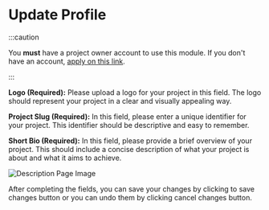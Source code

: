 # Update Profile

:::caution

You **must** have a project owner account to use this module. If you don't have an account, [apply on this link](https://ts6prh04a2p.typeform.com/to/L4jpfJKl).

:::

**Logo (Required):** Please upload a logo for your project in this field. The logo should represent your project in a clear and visually appealing way. 

**Project Slug (Required):** In this field, please enter a unique identifier for your project. This identifier should be descriptive and easy to remember. 

**Short Bio (Required):** In this field, please provide a brief overview of your project. This should include a concise description of what your project is about and what it aims to achieve. 

![Description Page Image](/img/project-owner-profile.png) 

After completing the fields, you can save your changes by clicking to save changes button or you can undo them by clicking cancel changes button.